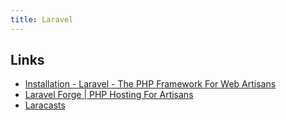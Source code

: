 ```yaml
---
title: Laravel
---
```


## Links

- [Installation - Laravel - The PHP Framework For Web Artisans](https://laravel.com/docs)
- [Laravel Forge | PHP Hosting For Artisans](https://forge.laravel.com)
- [Laracasts](https://laracasts.com/)
